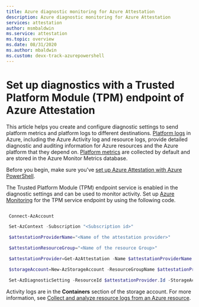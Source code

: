 ```yaml
---
title: Azure diagnostic monitoring for Azure Attestation
description: Azure diagnostic monitoring for Azure Attestation
services: attestation
author: msmbaldwin
ms.service: attestation
ms.topic: overview
ms.date: 08/31/2020
ms.author: mbaldwin 
ms.custom: devx-track-azurepowershell
---
```


# Set up diagnostics with a Trusted Platform Module (TPM) endpoint of Azure Attestation

This article helps you create and configure diagnostic settings to send platform metrics and platform logs to different destinations. [Platform logs](../azure-monitor/essentials/platform-logs-overview.md) in Azure, including the Azure Activity log and resource logs, provide detailed diagnostic and auditing information for Azure resources and the Azure platform that they depend on. [Platform metrics](../azure-monitor/essentials/data-platform-metrics.md) are collected by default and are stored in the Azure Monitor Metrics database.

Before you begin, make sure you've [set up Azure Attestation with Azure PowerShell](quickstart-powershell.md).

The Trusted Platform Module (TPM) endpoint service is enabled in the diagnostic settings and can be used to monitor activity. Set up [Azure Monitoring](../azure-monitor/overview.md) for the TPM service endpoint by using the following code.

```powershell

 Connect-AzAccount 

 Set-AzContext -Subscription "<Subscription id>"

 $attestationProviderName="<Name of the attestation provider>"

 $attestationResourceGroup="<Name of the resource Group>"

 $attestationProvider=Get-AzAttestation -Name $attestationProviderName -ResourceGroupName $attestationResourceGroup 

 $storageAccount=New-AzStorageAccount -ResourceGroupName $attestationProvider.ResourceGroupName -Name "<Storage Account Name>" -SkuName Standard_LRS -Location "<Location>"

 Set-AzDiagnosticSetting -ResourceId $attestationProvider.Id -StorageAccountId $storageAccount.Id -Enabled $true 

```

Activity logs are in the **Containers** section of the storage account. For more information, see [Collect and analyze resource logs from an Azure resource](../azure-monitor/essentials/tutorial-resource-logs.md).
